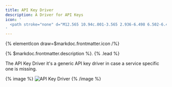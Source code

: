 ```yaml
---
title: API Key Driver
description: A Driver for API Keys
icon: '
  <path stroke="none" d="M12.565 10.94c.001-3.565 2.936-6.498 6.502-6.498s6.501 2.935 6.501 6.501c0 3.567-2.935 6.502-6.501 6.502a6.503 6.503 0 0 1-2.063-.336 1.22 1.22 0 0 0-1.248.293l-1.663 1.666h-1.934c-.669 0-1.22.55-1.22 1.219v1.934l-.097.098H8.908c-.669 0-1.219.55-1.219 1.219v1.934l-.098.097H4.845a.408.408 0 0 1-.407-.406v-2.747l8.166-8.164c.326-.326.44-.811.294-1.249a6.494 6.494 0 0 1-.333-2.062Zm6.502-8.939h-.002c-4.904 0-8.94 4.036-8.94 8.94 0 .705.084 1.408.25 2.093l-8.017 8.017a1.22 1.22 0 0 0-.358.861v3.251a2.845 2.845 0 0 0 2.845 2.844h3.25c.323 0 .634-.129.862-.357l.812-.813a1.22 1.22 0 0 0 .358-.861v-1.22h1.22c.322 0 .632-.128.86-.357l.813-.813a1.22 1.22 0 0 0 .358-.861v-1.22h1.219c.323 0 .633-.128.861-.357l1.515-1.515a8.938 8.938 0 0 0 2.087.247c4.904 0 8.94-4.035 8.94-8.94 0-4.901-4.032-8.935-8.933-8.939Zm.812 9.753c.892 0 1.626-.734 1.626-1.626 0-.892-.734-1.625-1.626-1.625-.891 0-1.625.733-1.625 1.625s.734 1.626 1.625 1.626Z"/>
'
---
```


{% elementIcon draw=$markdoc.frontmatter.icon /%}

{% $markdoc.frontmatter.description %}. {% .lead %}

The API Key Driver it's a generic API key driver in case a service specific one is missing.

{% image %}
![API Key Driver](/assets/ytp/auths/driver-api-key.webp)
{% /image %}
